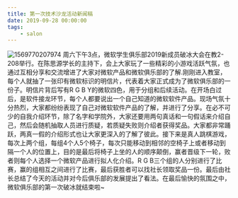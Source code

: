 ```yaml
---
title: 第一次技术沙龙活动新闻稿
date: 2019-09-28 00:00:00
tags:
    - salon
---
```

![1569770207974](/salong_01/1569770207974.png)
周六下午3点，微软学生俱乐部2019新成员破冰大会在教2-208举行。在陈思源学长的主持下，会上大家玩了一些精彩的小游戏活跃气氛，也通过互相分享和交流增进了大家对微软产品和微软俱乐部的了解.刚刚进入教室，每个人就抽了一张印有微软标识的明信片，代表着大家正式成为了微软俱乐部的一份子。明信片背后写有R G B Y的微软四色，用于分组和后续活动。在开场白过后，是软件接龙环节，每个人都要说出一个自己知道的微软软件产品。现场气氛十分热烈，大家都纷纷表现了自己对微软软件产品的了解，并进行了分享。在必不可少的自我介绍环节，除了名字和学院外，大家还要用两句真话和一句假话来介绍自己，然后会随机抽取人员进行质疑，若质疑失败则介绍者获得奖品。大家都非常踊跃，两真一假的介绍形式也让大家更深入的了解了彼此。接下来是真人跳棋游戏，每次上两个组，每组4个人5个椅子，每次只能移动到相邻的空椅子上或者移动到隔一个人的位置上，目的是最后将椅子上坐的人的顺序颠倒，赢者晋级下一轮，败者则每个人选择一个微软产品进行拟人化介绍。R G B三个组的人分别进行了比赛，赢的组相互之间进行了比赛，最后获胜者可以找社长领取奖品一份。最后由社长总结了今天的活动并对今后俱乐部的发展提出了看法。在最后愉快的氛围之中，微软俱乐部的第一次破冰就结束啦~

